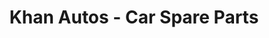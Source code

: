 ---
title: "Khan Autos - Car Spare Parts"
url: /karachi/khan-autos-car-spare-parts/
shop: car parts
---